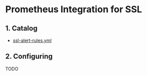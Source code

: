 # Prometheus Integration for SSL

## 1. Catalog

- [ssl-alert-rules.yml](ssl-alert-rules.yml)

## 2. Configuring

TODO
